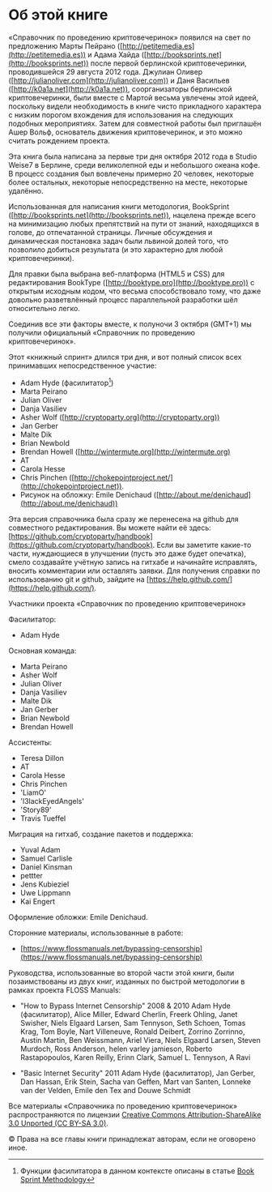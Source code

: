 Об этой книге
========================

«Справочник по проведению криптовечеринок» появился на свет по предложению
Марты Пейрано ([http://petitemedia.es](http://petitemedia.es)) и Адама Хайда
([http://booksprints.net](http://booksprints.net)) после первой берлинской
криптовечеринки, проводившейся 29 августа 2012 года. Джулиан Оливер
([http://julianoliver.com](http://julianoliver.com)) и Даня Васильев
([http://k0a1a.net](http://k0a1a.net)), соорганизаторы берлинской
криптовечеринки, были вместе с Мартой весьма увлечены этой идеей, поскольку
видели необходимость в книге чисто прикладного характера с низким порогом
вхождения для использования на следующих подобных мероприятиях. Затем для
совместной работы был приглашён Ашер Вольф, основатель движения
криптовечеринок, и это можно считать рождением проекта.

Эта книга была написана за первые три дня октября 2012 года в Studio Weise7
в Берлине, среди великолепной еды и небольшого океана кофе. В процесс
создания был вовлечены примерно 20 человек, некоторые более остальных,
некоторые непосредственно на месте, некоторые удалённо.

Использованная для написания книги методология, BookSprint
([http://booksprints.net](http://booksprints.net)), нацелена прежде всего на
минимизацию любых препятствий на пути от знаний, находящихся в голове, до
отпечатанной страницы. Личные обсуждения и динамическая постановка задач
были львиной долей того, что позволило добиться результата (и это характерно
для любой криптовечеринки).

Для правки была выбрана веб-платформа (HTML5 и CSS) для редактирования
BookType ([http://booktype.pro](http://booktype.pro)) с открытым исходным
кодом, что весьма способствовало тому, что даже довольно разветвлённый
процесс параллельной разработки шёл относительно легко.

Соединив все эти факторы вместе, к полуночи 3 октября (GMT+1) мы получили
официальный «Справочник по проведению криптовечеринок».

Этот «книжный спринт» длился три дня, и вот полный список всех принимавших
непосредственное участие:
 
 * Adam Hyde (фасилитатор[^1])
   [^1]: Функции фасилитатора в данном контексте описаны в статье [Book
   Sprint Methodology](http://www.booksprints.net/book-sprint-methodology/)
 * Marta Peirano
 * Julian Oliver
 * Danja Vasiliev
 * Asher Wolf ([http://cryptoparty.org](http://cryptoparty.org))
 * Jan Gerber
 * Malte Dik
 * Brian Newbold
 * Brendan Howell ([http://wintermute.org](http://wintermute.org)
 * AT
 * Carola Hesse
 * Chris Pinchen
   ([http://chokepointproject.net/](http://chokepointproject.net)).
 * Рисунок на обложку: Emile Denichaud
   ([http://about.me/denichaud](http://about.me/denichaud))

Эта версия справочника была сразу же перенесена на github для совместного
редактирования. Вы можете найти её здесь:
[https://github.com/cryptoparty/handbook](https://github.com/cryptoparty/handbook).
Если вы заметите какие-то части, нуждающиеся в улучшении (пусть это даже
будет опечатка), смело создавайте учётную запись на гитхабе и начинайте
исправлять, вносить комментарии или оставлять заявки. Для получения справки
по использованию git и github, зайдите на
[https://help.github.com/](https://help.github.com/).

Участники проекта «Справочник по проведению криптовечеринок»

Фасилитатор:

 * Adam Hyde

Основная команда:

 * Marta Peirano
 * Asher Wolf
 * Julian Oliver
 * Danja Vasiliev
 * Malte Dik
 * Jan Gerber
 * Brian Newbold
 * Brendan Howell

Ассистенты:

 * Teresa Dillon
 * AT
 * Carola Hesse
 * Chris Pinchen
 * 'LiamO'
 * 'l3lackEyedAngels'
 * 'Story89'
 * Travis Tueffel

Миграция на гитхаб, создание пакетов и поддержка:

 * Yuval Adam
 * Samuel Carlisle
 * Daniel Kinsman
 * pettter
 * Jens Kubieziel
 * Uwe Lippmann
 * Kai Engert

Оформление обложки: Emile Denichaud.

Сторонние материалы, использованные в работе:

 * [https://www.flossmanuals.net/bypassing-censorship](https://www.flossmanuals.net/bypassing-censorship)

Руководства, использованные во второй части этой книги, были позаимствованы
из двух книг, изданных по быстрой методологии в рамках проекта FLOSS
Manuals:

 * "How to Bypass Internet Censorship" 2008 & 2010 Adam Hyde (фасилитатор),
   Alice Miller, Edward Cherlin, Freerk Ohling, Janet Swisher, Niels Elgaard
   Larsen, Sam Tennyson, Seth Schoen, Tomas Krag, Tom Boyle, Nart
   Villeneuve, Ronald Deibert, Zorrino Zorrinno, Austin Martin, Ben
   Weissmann, Ariel Viera, Niels Elgaard Larsen, Steven Murdoch, Ross
   Anderson, helen varley jamieson, Roberto Rastapopoulos, Karen Reilly,
   Erinn Clark, Samuel L. Tennyson, A Ravi

 * "Basic Internet Security" 2011 Adam Hyde (фасилитатор), Jan Gerber, Dan
   Hassan, Erik Stein, Sacha van Geffen, Mart van Santen, Lonneke van der
   Velden, Emile den Tex and Douwe Schmidt

Все материалы «Справочника по проведению криптовечеринок» распространяются
по лицензии [Creative Commons Attribution-ShareAlike 3.0 Unported (CC BY-SA
3.0)](https://creativecommons.org/licenses/by-sa/3.0/).

© Права на все главы книги принадлежат авторам, если не оговорено иное.
